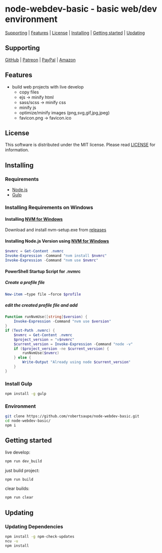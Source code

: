 # node-webdev-basic - basic web/dev environment

[Supporting](https://github.com/robertsaupe/node-webdev-basic#supporting) |
[Features](https://github.com/robertsaupe/node-webdev-basic#features) |
[License](https://github.com/robertsaupe/node-webdev-basic#license) |
[Installing](https://github.com/robertsaupe/node-webdev-basic#installing) |
[Getting started](https://github.com/robertsaupe/node-webdev-basic#getting-started) |
[Updating](https://github.com/robertsaupe/node-webdev-basic#updating)

## Supporting

[GitHub](https://github.com/sponsors/robertsaupe) |
[Patreon](https://www.patreon.com/robertsaupe) |
[PayPal](https://www.paypal.com/donate?hosted_button_id=SQMRNY8YVPCZQ) |
[Amazon](https://www.amazon.de/ref=as_li_ss_tl?ie=UTF8&linkCode=ll2&tag=robertsaupe-21&linkId=b79bc86cee906816af515980cb1db95e&language=de_DE)

## Features

- build web projects with live develop
  - copy files
  - ejs -> minify html
  - sass/scss -> minify css
  - minify js
  - optimize/minify images (png,svg,gif,jpg,jpeg)
  - favicon.png -> favicon.ico

## License

This software is distributed under the MIT license. Please read [LICENSE](LICENSE) for information.

## Installing

### Requirements

- [Node.js](https://nodejs.org)
- [Gulp](https://gulpjs.com/docs/en/getting-started/quick-start)

### Installing Requirements on Windows

#### Installing [NVM for Windows](https://github.com/coreybutler/nvm-windows)

Download and install nvm-setup.exe from [releases](https://github.com/coreybutler/nvm-windows/releases)

#### Installing Node.js Version using [NVM for Windows](https://github.com/coreybutler/nvm-windows)

```powershell
$nvmrc = Get-Content .nvmrc
Invoke-Expression -Command "nvm install $nvmrc"
Invoke-Expression -Command "nvm use $nvmrc"
```

#### PowerShell Startup Script for .nvmrc

##### Create a profile file

```powershell
New-item –type file –force $profile
```

##### edit the created profile file and add

```powershell
Function runNvmUse([string]$version) {
    Invoke-Expression -Command "nvm use $version"
}
if (Test-Path .nvmrc) {
    $nvmrc = Get-Content .nvmrc
    $project_version = "v$nvmrc"
    $current_version = Invoke-Expression -Command "node -v"
    if ($project_version -ne $current_version) {
        runNvmUse($nvmrc)
    } else {
        Write-Output "Already using node $current_version"
    }
}
```

### Install Gulp

```bash
npm install -g gulp
```

### Environment

```bash
git clone https://github.com/robertsaupe/node-webdev-basic.git
cd node-webdev-basic/
npm i
```

## Getting started

live develop:

```bash
npm run dev_build
```

just build project:

```bash
npm run build
```

clear builds:

```bash
npm run clear
```

## Updating

### Updating Dependencies

```bash
npm install -g npm-check-updates
ncu -u
npm install
```
